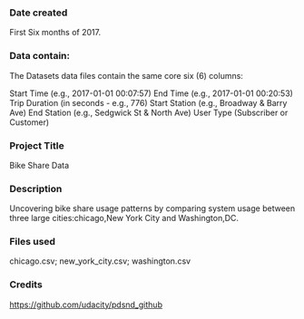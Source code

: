### Date created
First Six months of 2017.

### Data contain:
The Datasets data files contain the same core six (6) columns:

Start Time (e.g., 2017-01-01 00:07:57)
End Time (e.g., 2017-01-01 00:20:53)
Trip Duration (in seconds - e.g., 776)
Start Station (e.g., Broadway & Barry Ave)
End Station (e.g., Sedgwick St & North Ave)
User Type (Subscriber or Customer)

### Project Title
Bike Share Data

### Description
Uncovering bike share usage patterns by comparing system usage between three large cities:chicago,New York City and Washington,DC.

### Files used
chicago.csv; new_york_city.csv; washington.csv

### Credits
https://github.com/udacity/pdsnd_github
